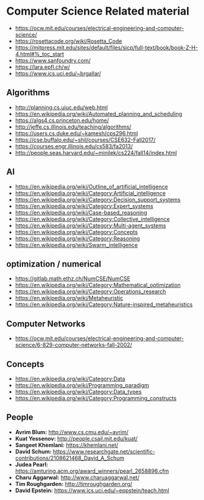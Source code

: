 # Computer Science Related material
- https://ocw.mit.edu/courses/electrical-engineering-and-computer-science/
- https://rosettacode.org/wiki/Rosetta_Code
- https://mitpress.mit.edu/sites/default/files/sicp/full-text/book/book-Z-H-4.html#%_toc_start
- https://www.sanfoundry.com/
- https://lara.epfl.ch/w/
- https://www.ics.uci.edu/~brgallar/

## Algorithms
- http://planning.cs.uiuc.edu/web.html
- https://en.wikipedia.org/wiki/Automated_planning_and_scheduling
- https://algs4.cs.princeton.edu/home/
- http://jeffe.cs.illinois.edu/teaching/algorithms/
- https://users.cs.duke.edu/~kamesh/cps296.html
- https://cse.buffalo.edu/~shil/courses/CSE632-Fall2017/
- https://courses.engr.illinois.edu/cs583/fa2013/
- http://people.seas.harvard.edu/~minilek/cs224/fall14/index.html

## AI
- https://en.wikipedia.org/wiki/Outline_of_artificial_intelligence
- https://en.wikipedia.org/wiki/Category:Artificial_intelligence
- https://en.wikipedia.org/wiki/Category:Decision_support_systems
- https://en.wikipedia.org/wiki/Category:Expert_systems
- https://en.wikipedia.org/wiki/Case-based_reasoning
- https://en.wikipedia.org/wiki/Category:Collective_intelligence
- https://en.wikipedia.org/wiki/Category:Multi-agent_systems
- https://en.wikipedia.org/wiki/Category:Concepts
- https://en.wikipedia.org/wiki/Category:Reasoning
- https://en.wikipedia.org/wiki/Swarm_intelligence

## optimization / numerical
- https://gitlab.math.ethz.ch/NumCSE/NumCSE
- https://en.wikipedia.org/wiki/Category:Mathematical_optimization
- https://en.wikipedia.org/wiki/Category:Operations_research
- https://en.wikipedia.org/wiki/Metaheuristic
- https://en.wikipedia.org/wiki/Category:Nature-inspired_metaheuristics

## Computer Networks
- https://ocw.mit.edu/courses/electrical-engineering-and-computer-science/6-829-computer-networks-fall-2002/

## Concepts
- https://en.wikipedia.org/wiki/Category:Data
- https://en.wikipedia.org/wiki/Programming_paradigm
- https://en.wikipedia.org/wiki/Category:Data_types
- https://en.wikipedia.org/wiki/Category:Programming_constructs

## People
- **Avrim Blum:** http://www.cs.cmu.edu/~avrim/
- **Kuat Yessenov:** http://people.csail.mit.edu/kuat/
- **Sangeet Khemlani:** https://khemlani.net/
- **David Schum:** https://www.researchgate.net/scientific-contributions/2108621468_David_A_Schum
- **Judea Pearl:** https://amturing.acm.org/award_winners/pearl_2658896.cfm
- **Charu Aggarwal:** http://www.charuaggarwal.net/
- **Tim Roughgarden:** http://timroughgarden.org/
- **David Epstein:** https://www.ics.uci.edu/~eppstein/teach.html
